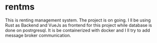 # rentms

This is renting management system.
The project is on going.
I ll be using Rust as Backend and VueJs as frontend for this project while database is done on postrgresql.
It is be containerized with docker and I ll try to add message broker communication.
